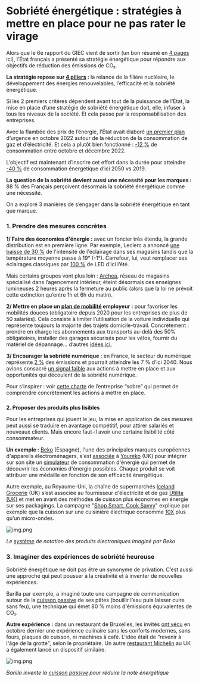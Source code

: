 # Sobriété énergétique : stratégies à mettre en place pour ne pas rater le virage

Alors que le 6e rapport du GIEC vient de sortir (un bon résumé en [4 pages](https://www.ecologie.gouv.fr/sites/default/files/20250_4pages-GIEC-2.pdf) ici), l’État français a présenté sa stratégie énergétique pour répondre aux objectifs de réduction des émissions de CO₂.

**La stratégie repose sur [4 piliers](https://www.ecologie.gouv.fr/publication-du-6e-rapport-synthese-du-giec) :** la relance de la filière nucléaire, le développement des énergies renouvelables, l’efficacité et la sobriété énergétique.

Si les 2 premiers critères dépendent avant tout de la puissance de l’État, la mise en place d’une stratégie de sobriété énergétique doit, elle, infuser à tous les niveaux de la société. Et cela passe par la responsabilisation des entreprises.

Avec la flambée des prix de l’énergie, l’État avait élaboré [un premier plan](https://www.ecologie.gouv.fr/dossier-presse-plan-sobriete-energetique-mobilisation-generale) d’urgence en octobre 2022 autour de la réduction de la consommation de gaz et d’électricité. Et cela a plutôt bien fonctionné : [-12 %](https://www.ecologie.gouv.fr/plan-sobriete-acte-2-mobilisation-se-poursuit) de consommation entre octobre et décembre 2022.

L’objectif est maintenant d’inscrire cet effort dans la durée pour atteindre [-40 %](https://www.ecologie.gouv.fr/plan-sobriete-acte-2-mobilisation-se-poursuit) de consommation énergétique d’ici 2050 vs 2019.

**La question de la sobriété devient aussi une nécessité pour les marques :** 88 % des Français perçoivent désormais la sobriété énergétique comme une nécessité.

On a exploré 3 manières de s’engager dans la sobriété énergétique en tant que marque.

### **1. Prendre des mesures concrètes**

**1/ Faire des économies d'énergie :** avec un foncier très étendu, la grande distribution est en première ligne. Par exemple, Leclerc a annoncé [une baisse de 30 %](https://www.lefigaro.fr/conjoncture/reduction-de-l-eclairage-frigos-fermes-la-grande-distribution-s-adapte-a-la-sobriete-energetique-20220908) de l'intensité de l'éclairage dans ses magasins tandis que la température moyenne passe à 19° (-1°). Carrefour, lui, veut remplacer ses éclairages classiques par [100 %](https://www.lefigaro.fr/conjoncture/reduction-de-l-eclairage-frigos-fermes-la-grande-distribution-s-adapte-a-la-sobriete-energetique-20220908) de LED d’ici l’été.

Mais certains groupes vont plus loin : [Archea](https://archea.fr/magasins/), réseau de magasins spécialisé dans l’agencement intérieur, éteint désormais ces enseignes lumineuses 2 heures après la fermeture au public (alors que la loi ne prévoit cette extinction qu’entre 1h et 6h du matin).

**2/ Mettre en place un [plan de mobilité](https://www.hellocarbo.com/blog/reduire/plan-de-mobilite/) employeur :** pour favoriser les mobilités douces (obligatoire depuis 2020 pour les entreprises de plus de 50 salariés). Cela consiste à limiter l’utilisation de la voiture individuelle qui représente toujours la majorité des trajets domicile-travail. Concrètement : prendre en charge les abonnements aux transports au-delà des 50% obligatoires, installer des garages sécurisés pour les vélos, fournir du matériel de dépannage… d’autres [idées ici.](https://www.hellocarbo.com/blog/reduire/plan-de-mobilite/)

**3/ Encourager la sobriété numérique :** en France, le secteur du numérique représente [2 %](https://www.hellocarbo.com/blog/reduire/sobriete-numerique/) des émissions et pourrait atteindre les 7 % d’ici 2040. Nous avions consacré [un signal faible](https://www.themagma.co/signaux-faibles/la-sobriete-numerique-va-devenir-une-des-priorites-des-entreprises/) aux actions à mettre en place et aux opportunités qui découlent de la sobriété numérique.

Pour s’inspirer : voir [cette charte](https://www.ecologie.gouv.fr/sites/default/files/2022.10.06_Charte_plan_sobriete.pdf) de l’entreprise “sobre” qui permet de comprendre concrètement les actions à mettre en place.

###

**2. Proposer des produits plus lisibles**

Pour les entreprises qui jouent le jeu, la mise en application de ces mesures peut aussi se traduire en avantage compétitif, pour attirer salariés et nouveaux clients. Mais encore faut-il avoir une certaine lisibilité côté consommateur.

**Un exemple :** [Beko](https://www.beko.com/) (Espagne), l'une des principales marques européennes d'appareils électroménagers, s'est [associée](https://www.beko.fr/page-editoriale/tout-savoir-sur-le-simulateur-de-consommation-energetique) à [Youreko](https://www.youreko.com/) (UK) pour intégrer sur son site un [simulateur](https://www.beko.fr/page-editoriale/tout-savoir-sur-le-simulateur-de-consommation-energetique) de consommation d'énergie qui permet de découvrir les économies d'énergie possibles. Chaque produit se voit attribuer une médaille en fonction de son efficacité énergétique.

Autre exemple, au Royaume-Uni, la chaîne de supermarchés [Iceland Grocerie](https://www.iceland.co.uk/) (UK) s’est associée au fournisseur d'électricité et de gaz [Utilita (UK)](https://utilita.co.uk/) et met en avant des méthodes de cuisson plus économes en énergie sur ses packagings. La campagne "[Shop Smart, Cook Savvy](https://www.iceland.co.uk/blog/shop-smart-cook-savvy-with-utilita/)" explique par exemple que la cuisson sur une cuisinière électrique consomme [10X](https://www.iceland.co.uk/blog/shop-smart-cook-savvy-with-utilita/) plus qu’un micro-ondes.

![img.png](https://mcusercontent.com/bf57291e7873c25f0d0dd44df/images/4b4cc923-c085-4144-9147-6ddacdfd8b00.jpeg)

_Le [système](https://www.beko.fr/page-editoriale/tout-savoir-sur-le-simulateur-de-consommation-energetique) de notation des produits électroniques imaginé par Beko_

### **3. Imaginer des expériences de sobriété heureuse**

Sobriété énergétique ne doit pas être un synonyme de privation. C’est aussi une approche qui peut pousser à la créativité et à inventer de nouvelles expériences.

Barilla par exemple, a imaginé toute une campagne de communication autour de la [cuisson passive](https://www.barilla.com/it-it/cottura-passiva) de ses pâtes (bouillir l’eau puis laisser cuire sans feu), une technique qui émet 80 % moins d'émissions équivalentes de CO₂.

**Autre expérience :** dans un restaurant de Bruxelles, les invités [ont vécu](https://www.euronews.com/culture/2022/10/03/back-to-the-cave-age-brussels-diners-eat-in-the-dark-amid-energy-crisis) en octobre dernier une expérience culinaire sans les conforts modernes, sans fours, plaques de cuisson, ni machines à café. L'idée était de “revenir à l'âge de la grotte", selon le propriétaire. Un autre [restaurant Michelin](https://www.squaremeal.co.uk/restaurants/news/michelin-restaurant-opens-without-electricity-gas-energy-bills-cost-of-living_10312) au UK a également lancé un dispositif similaire.

![img.png](https://mcusercontent.com/bf57291e7873c25f0d0dd44df/images/4e045729-0ba7-0db2-8871-e07040c91d27.jpeg)

_Barilla invente la [cuisson passive](https://www.barilla.com/it-it/cottura-passiva) pour réduire la note énergétique_
